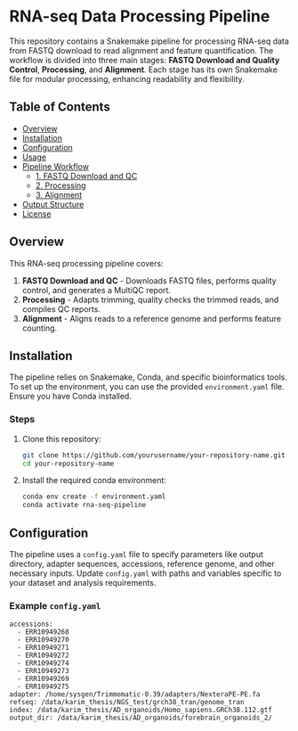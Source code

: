 # RNA-seq Data Processing Pipeline

This repository contains a Snakemake pipeline for processing RNA-seq data from FASTQ download to read alignment and feature quantification. The workflow is divided into three main stages: **FASTQ Download and Quality Control**, **Processing**, and **Alignment**. Each stage has its own Snakemake file for modular processing, enhancing readability and flexibility.

## Table of Contents
- [Overview](#overview)
- [Installation](#installation)
- [Configuration](#configuration)
- [Usage](#usage)
- [Pipeline Workflow](#pipeline-workflow)
  - [1. FASTQ Download and QC](#1-fastq-download-and-qc)
  - [2. Processing](#2-processing)
  - [3. Alignment](#3-alignment)
- [Output Structure](#output-structure)
- [License](#license)

## Overview

This RNA-seq processing pipeline covers:
1. **FASTQ Download and QC** - Downloads FASTQ files, performs quality control, and generates a MultiQC report.
2. **Processing** - Adapts trimming, quality checks the trimmed reads, and compiles QC reports.
3. **Alignment** - Aligns reads to a reference genome and performs feature counting.

## Installation

The pipeline relies on Snakemake, Conda, and specific bioinformatics tools. To set up the environment, you can use the provided `environment.yaml` file. Ensure you have Conda installed.

### Steps
1. Clone this repository:
    ```bash
    git clone https://github.com/yourusername/your-repository-name.git
    cd your-repository-name
    ```
2. Install the required conda environment:
    ```bash
    conda env create -f environment.yaml
    conda activate rna-seq-pipeline
    ```

## Configuration

The pipeline uses a `config.yaml` file to specify parameters like output directory, adapter sequences, accessions, reference genome, and other necessary inputs. Update `config.yaml` with paths and variables specific to your dataset and analysis requirements.

### Example `config.yaml`
```
accessions:
  - ERR10949268
  - ERR10949270
  - ERR10949271
  - ERR10949272
  - ERR10949274
  - ERR10949273
  - ERR10949269
  - ERR10949275
adapter: /home/sysgen/Trimmomatic-0.39/adapters/NexteraPE-PE.fa
refseq: /data/karim_thesis/NGS_test/grch38_tran/genome_tran
index: /data/karim_thesis/AD_organoids/Homo_sapiens.GRCh38.112.gtf
output_dir: /data/karim_thesis/AD_organoids/forebrain_organoids_2/
```



